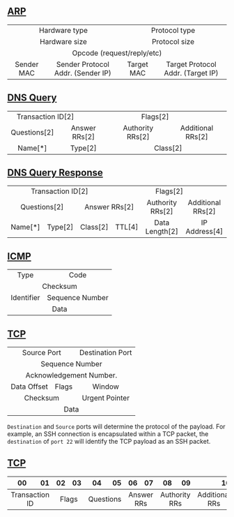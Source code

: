 ## [ARP](https://en.wikipedia.org/wiki/Address_Resolution_Protocol#Packet_structure)
<table>
    <tbody align=center>
        <tr>
            <td colspan=4>Hardware type</td>
            <td colspan=4>Protocol type</td>
        </tr>
        <tr>
            <td colspan=4>Hardware size</td>
            <td colspan=4>Protocol size</td>
        </tr>
        <tr>
            <td colspan=8>Opcode (request/reply/etc)</td>
        </tr>
        <tr>
            <td colspan=2>Sender MAC</td>
            <td colspan=2>Sender Protocol Addr. (Sender IP)</td>
            <td colspan=2>Target MAC</td>
            <td colspan=2>Target Protocol Addr. (Target IP)</td>
        </tr>
    </tbody>
</table>

## [DNS Query](https://en.wikipedia.org/wiki/Domain_Name_System#Question_section)
<table>
    <tbody align=center>
        <tr>
            <td colspan=3>Transaction ID[2]</td>
            <td colspan=3>Flags[2]</td>
        </tr>
        <tr>
            <td colspan=2>Questions[2]</td>
            <td colspan=2>Answer RRs[2]</td>
            <td>Authority RRs[2]</td>
            <td>Additional RRs[2]</td>
        </tr>
        <tr>
            <td colspan=2>Name[*]</td>
            <td colspan=2>Type[2]</td>
            <td colspan=2>Class[2]</td>
        </tr>
    </tbody>
</table>

## [DNS Query Response](https://en.wikipedia.org/wiki/Domain_Name_System#Resource_records)
<table>
    <tbody align=center>
        <tr>
            <td colspan=3>Transaction ID[2]</td>
            <td colspan=3>Flags[2]</td>
        </tr>
        <tr>
            <td colspan=2>Questions[2]</td>
            <td colspan=2>Answer RRs[2]</td>
            <td>Authority RRs[2]</td>
            <td>Additional RRs[2]</td>
        </tr>
        <tr>
            <td>Name[*]</td>
            <td>Type[2]</td>
            <td>Class[2]</td>
            <td>TTL[4]</td>
            <td>Data Length[2]</td>
            <td>IP Address[4]</td>
        </tr>
    </tbody>
</table>

## [ICMP](https://en.wikipedia.org/wiki/Internet_Control_Message_Protocol#Datagram_structure)
<table>
    <tbody align=center>
        <tr>
            <td colspan=4>Type</td>
            <td colspan=4>Code</td>
        </tr>
        <tr>
            <td colspan=8>Checksum</td>
        </tr>
        <tr>
            <td colspan=4>Identifier</td>
            <td colspan=4>Sequence Number</tr>
        </tr>
        <tr>
            <td colspan=8>Data</td>
        </tr>
    </tbody>
</table>
  
## [TCP](https://en.wikipedia.org/wiki/Transmission_Control_Protocol#TCP_segment_structure)
<table>
    <tbody align=center>
        <tr>
            <td colspan=4>Source Port</td>
            <td colspan=4>Destination Port</td>
        </tr>
        <tr>
            <td colspan=8>Sequence Number</td>
        </tr>
        <tr>
            <td colspan=8>Acknowledgement Number.</td>
        </tr>
        <tr>
            <td colspan=2>Data Offset</td>
            <td colspan=2>Flags</td>
            <td colspan=4>Window</tr>
        </tr>
        <tr>
            <td colspan=4>Checksum</td>
            <td colspan=4>Urgent Pointer</td>
        </tr>
        <tr>
            <td colspan=8>Data</td>
        </tr>
    </tbody>
</table>
  
`Destination` and `Source` ports will determine the protocol of the payload. For example, an SSH connection is encapsulated within a TCP packet, the `destination` of `port 22` will identify the TCP payload as an SSH packet.

## [TCP](https://en.wikipedia.org/wiki/Transmission_Control_Protocol#TCP_segment_structure)
<table>
	<thead align=right>
    	<th scope="col">00</th>
        <th scope="col">01</th>
        <th scope="col">02</th>
        <th scope="col">03</th>
        <th scope="col">04</th>
        <th scope="col">05</th>
        <th scope="col">06</th>
        <th scope="col">07</th>
        <th scope="col">08</th>
        <th scope="col">09</th>
        <th scope="col">10</th>
    </thead>
    <tbody align=center>
        <tr>
            <td colspan=2>Transaction ID</td>
            <td colspan=2>Flags</td>
            <td colspan=2>Questions</td>
            <td colspan=2>Answer RRs</td>
            <td colspan=2>Authority RRs</td>
            <td colspan=2>Additional RRs</td>
        </tr>
    </tbody>
</table>